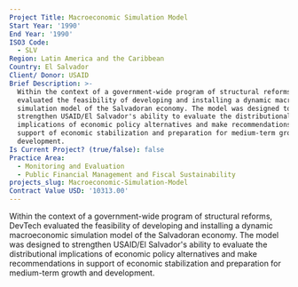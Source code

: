 ```yaml
---
Project Title: Macroeconomic Simulation Model
Start Year: '1990'
End Year: '1990'
ISO3 Code:
  - SLV
Region: Latin America and the Caribbean
Country: El Salvador
Client/ Donor: USAID
Brief Description: >-
  Within the context of a government-wide program of structural reforms, DevTech
  evaluated the feasibility of developing and installing a dynamic macroeconomic
  simulation model of the Salvadoran economy. The model was designed to
  strengthen USAID/El Salvador's ability to evaluate the distributional
  implications of economic policy alternatives and make recommendations in
  support of economic stabilization and preparation for medium-term growth and
  development.
Is Current Project? (true/false): false
Practice Area:
  - Monitoring and Evaluation
  - Public Financial Management and Fiscal Sustainability
projects_slug: Macroeconomic-Simulation-Model
Contract Value USD: '10313.00'
---
```

Within the context of a government-wide program of structural reforms, DevTech evaluated the feasibility of developing and installing a dynamic macroeconomic simulation model of the Salvadoran economy. The model was designed to strengthen USAID/El Salvador's ability to evaluate the distributional implications of economic policy alternatives and make recommendations in support of economic stabilization and preparation for medium-term growth and development.